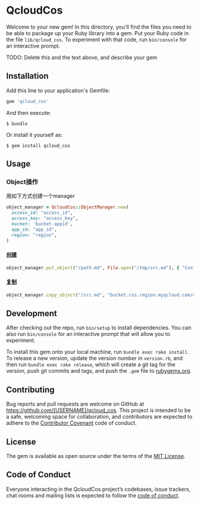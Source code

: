 # QcloudCos

Welcome to your new gem! In this directory, you'll find the files you need to be able to package up your Ruby library into a gem. Put your Ruby code in the file `lib/qcloud_cos`. To experiment with that code, run `bin/console` for an interactive prompt.

TODO: Delete this and the text above, and describe your gem

## Installation

Add this line to your application's Gemfile:

```ruby
gem 'qcloud_cos'
```

And then execute:

    $ bundle

Or install it yourself as:

    $ gem install qcloud_cos

## Usage

### Object操作
用如下方式创建一个manager
```ruby
object_manager = QcloudCos::ObjectManager.new(
  access_id: "access_id",
  access_key: "access_key",
  bucket: 'bucket-appid',
  app_id: "app_id",
  region: "region",
)
```

#### [创建](https://cloud.tencent.com/document/product/436/7749)
```ruby
object_manager.put_object("/path.md", File.open("/tmp/src.md"), { "Content-Type" => "plain" })
```
#### [复制](https://cloud.tencent.com/document/product/436/10881)

```ruby
object_manager.copy_object("/src.md", "bucket.cos.region.myqcloud.com/dest.md")
```

## Development

After checking out the repo, run `bin/setup` to install dependencies. You can also run `bin/console` for an interactive prompt that will allow you to experiment.

To install this gem onto your local machine, run `bundle exec rake install`. To release a new version, update the version number in `version.rb`, and then run `bundle exec rake release`, which will create a git tag for the version, push git commits and tags, and push the `.gem` file to [rubygems.org](https://rubygems.org).

## Contributing

Bug reports and pull requests are welcome on GitHub at https://github.com/[USERNAME]/qcloud_cos. This project is intended to be a safe, welcoming space for collaboration, and contributors are expected to adhere to the [Contributor Covenant](http://contributor-covenant.org) code of conduct.

## License

The gem is available as open source under the terms of the [MIT License](https://opensource.org/licenses/MIT).

## Code of Conduct

Everyone interacting in the QcloudCos project’s codebases, issue trackers, chat rooms and mailing lists is expected to follow the [code of conduct](https://github.com/[USERNAME]/qcloud_cos/blob/master/CODE_OF_CONDUCT.md).
